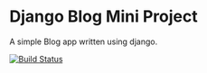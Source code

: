 # Django Blog Mini Project

A simple Blog app written using django.

[![Build Status](https://travis-ci.org/KikiDow/django-blog2.svg?branch=master)](https://travis-ci.org/KikiDow/django-blog2)